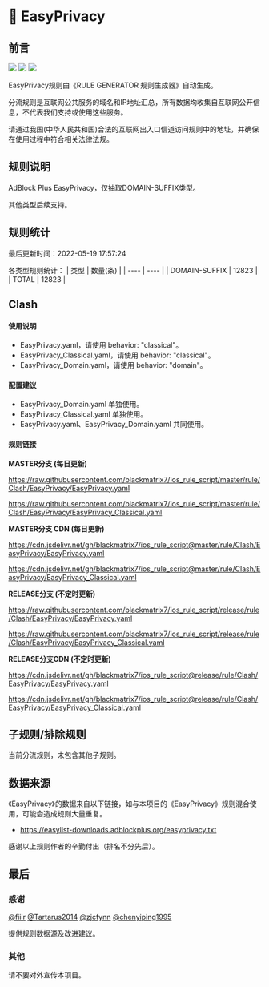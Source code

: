 # 🧸 EasyPrivacy

## 前言

![](https://shields.io/badge/-移除重复规则-ff69b4) ![](https://shields.io/badge/-DOMAIN与DOMAIN--SUFFIX合并-green) ![](https://shields.io/badge/-DOMAIN--SUFFIX间合并-critical) 

EasyPrivacy规则由《RULE GENERATOR 规则生成器》自动生成。

分流规则是互联网公共服务的域名和IP地址汇总，所有数据均收集自互联网公开信息，不代表我们支持或使用这些服务。

请通过我国(中华人民共和国)合法的互联网出入口信道访问规则中的地址，并确保在使用过程中符合相关法律法规。

## 规则说明
AdBlock Plus EasyPrivacy，仅抽取DOMAIN-SUFFIX类型。

其他类型后续支持。

## 规则统计

最后更新时间：2022-05-19 17:57:24

各类型规则统计：
| 类型 | 数量(条)  | 
| ---- | ----  |
| DOMAIN-SUFFIX | 12823  | 
| TOTAL | 12823  | 


## Clash 

#### 使用说明
- EasyPrivacy.yaml，请使用 behavior: "classical"。
- EasyPrivacy_Classical.yaml，请使用 behavior: "classical"。
- EasyPrivacy_Domain.yaml，请使用 behavior: "domain"。

#### 配置建议
- EasyPrivacy_Domain.yaml 单独使用。
- EasyPrivacy_Classical.yaml 单独使用。
- EasyPrivacy.yaml、EasyPrivacy_Domain.yaml 共同使用。

#### 规则链接
**MASTER分支 (每日更新)**

https://raw.githubusercontent.com/blackmatrix7/ios_rule_script/master/rule/Clash/EasyPrivacy/EasyPrivacy.yaml

https://raw.githubusercontent.com/blackmatrix7/ios_rule_script/master/rule/Clash/EasyPrivacy/EasyPrivacy_Classical.yaml

**MASTER分支 CDN (每日更新)**

https://cdn.jsdelivr.net/gh/blackmatrix7/ios_rule_script@master/rule/Clash/EasyPrivacy/EasyPrivacy.yaml

https://cdn.jsdelivr.net/gh/blackmatrix7/ios_rule_script@master/rule/Clash/EasyPrivacy/EasyPrivacy_Classical.yaml

**RELEASE分支 (不定时更新)**

https://raw.githubusercontent.com/blackmatrix7/ios_rule_script/release/rule/Clash/EasyPrivacy/EasyPrivacy.yaml

https://raw.githubusercontent.com/blackmatrix7/ios_rule_script/release/rule/Clash/EasyPrivacy/EasyPrivacy_Classical.yaml

**RELEASE分支CDN (不定时更新)**

https://cdn.jsdelivr.net/gh/blackmatrix7/ios_rule_script@release/rule/Clash/EasyPrivacy/EasyPrivacy.yaml

https://cdn.jsdelivr.net/gh/blackmatrix7/ios_rule_script@release/rule/Clash/EasyPrivacy/EasyPrivacy_Classical.yaml

## 子规则/排除规则


当前分流规则，未包含其他子规则。

## 数据来源

《EasyPrivacy》的数据来自以下链接，如与本项目的《EasyPrivacy》规则混合使用，可能会造成规则大量重复。

- https://easylist-downloads.adblockplus.org/easyprivacy.txt


感谢以上规则作者的辛勤付出（排名不分先后）。

## 最后

### 感谢

[@fiiir](https://github.com/fiiir) [@Tartarus2014](https://github.com/Tartarus2014) [@zjcfynn](https://github.com/zjcfynn) [@chenyiping1995](https://github.com/chenyiping1995) 

提供规则数据源及改进建议。

### 其他

请不要对外宣传本项目。